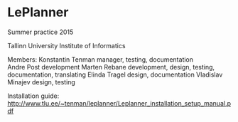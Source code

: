 # LePlanner
Summer practice 2015

Tallinn University 
Institute of Informatics

Members:
Konstantin Tenman manager, testing, documentation <br>
Andre Post development
Marten Rebane development, design, testing, documentation, translating
Elinda Tragel design, documentation
Vladislav Minajev design, testing

Installation guide:
http://www.tlu.ee/~tenman/leplanner/Leplanner_installation_setup_manual.pdf

